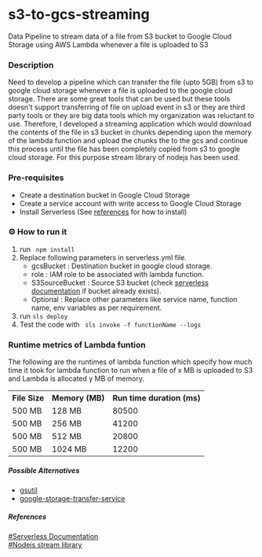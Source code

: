 # s3-to-gcs-streaming
Data Pipeline to stream data of a file from S3 bucket to Google Cloud Storage using AWS Lambda whenever a file is uploaded to S3

### Description
Need to develop a pipeline which can transfer the file (upto 5GB) from s3 to google cloud storage whenever a file is uploaded to the google cloud storage. There are some great tools that can be used but these tools doesn't support transferring of file on upload event in s3 or they are third party tools or they are big data tools which my organization was reluctant to use. Therefore, I developed a streaming application which would download the contents of the file in s3 bucket in chunks depending upon the memory of the lambda function and upload the chunks the to the gcs and continue this process until the file has been completely copied from s3 to google cloud storage. For this purpose stream library of nodejs has been used.


### Pre-requisites
* Create a destination bucket in Google Cloud Storage
* Create a service account with write access to Google Cloud Storage
* Install Serverless (See [references](#References) for how to install)


### ⚙ How to run it
1. run <code> npm install </code>
2. Replace following parameters in serverless.yml file.
    * gcsBucket : Destination bucket in google cloud storage.
    * role : IAM role to be associated with lambda function.
    * S3SourceBucket : Source S3 bucket (check [serverless documentation]("https://www.serverless.com/framework/docs/providers/aws/events/s3/") if bucket already exists).
    * Optional : Replace other parameters like service name, function name, env variables as per requirement. 
3. run <code>sls deploy</code>
4. Test the code with <code> sls invoke -f functionName --logs </code>


### Runtime metrics of Lambda funtion
The following are the runtimes of lambda function which specify how much time it took for lambda function to run when a file of x MB is uploaded to S3 and Lambda is allocated y MB of memory.  
<table>
    <tr>
        <th> File Size </th>
        <th> Memory (MB) </th>
        <th> Run time duration (ms)</th>
    </tr>
    <tr>
        <td>500 MB</td>
        <td>128 MB</td>
        <td>80500</td>
    </tr>
    <tr>
        <td>500 MB</td>
        <td>256 MB</td>
        <td>41200</td>
    </tr>
    <tr>
        <td>500 MB</td>
        <td>512 MB</td>
        <td>20800</td>
    </tr>
    <tr>
        <td>500 MB</td>
        <td>1024 MB</td>
        <td>12200</td>
    </tr>
</table>


##### Possible Alternatives
* [gsutil](https://cloud.google.com/storage/docs/gsutil)
* [google-storage-transfer-service](https://cloud.google.com/storage-transfer-service)


##### References
[#Serverless Documentation](https://www.serverless.com/framework/docs/)  
[#Nodejs stream library](https://nodejs.org/api/stream.html)